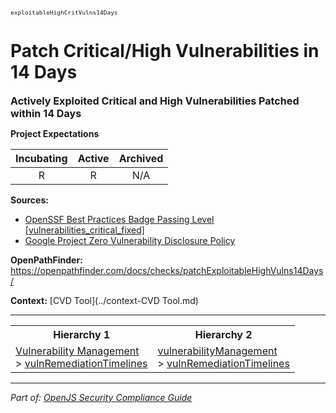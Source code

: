<span style="font-size:0.8em;"><code>exploitableHighCritVulns14Days</code></span>  
# Patch Critical/High Vulnerabilities in 14 Days


<span style="font-size:1.15em;"><b>Actively Exploited Critical and High Vulnerabilities Patched within 14 Days</b></span>

**Project Expectations**

<div align="center">

| Incubating | Active | Archived |
|:-----------:|:--------:|:----------:|
| R | R | N/A |

</div>




**Sources:**
- [OpenSSF Best Practices Badge Passing Level [vulnerabilities_critical_fixed]](https://www.bestpractices.dev/en/criteria)
- [Google Project Zero Vulnerability Disclosure Policy](https://www.bestpractices.dev/en/criteria)

**OpenPathFinder:** https://openpathfinder.com/docs/checks/patchExploitableHighVulns14Days/

**Context:** [CVD Tool](../context-CVD Tool.md)



---

<table>
<tr>
  <th align="center">Hierarchy 1</th>
  <th align="center">Hierarchy 2</th>
</tr>
<tr>
  <td>
    <a href="../Vulnerability Management">Vulnerability Management</a><br> > 
    <a href="../vulnRemediationTimelines">vulnRemediationTimelines</a>
  </td>
  <td>
    <a href="../vulnerabilityManagement">vulnerabilityManagement</a><br> >
    <a href="../vulnRemediationTimelines">vulnRemediationTimelines</a>
  </td>
</tr>
</table>

---

*Part of: [OpenJS Security Compliance Guide](../README.md)* 